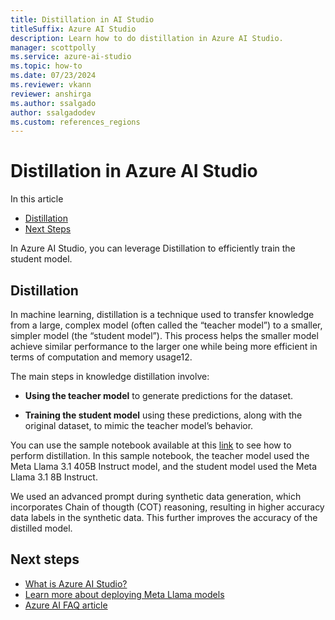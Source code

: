 ```yaml
---
title: Distillation in AI Studio
titleSuffix: Azure AI Studio
description: Learn how to do distillation in Azure AI Studio.
manager: scottpolly
ms.service: azure-ai-studio
ms.topic: how-to
ms.date: 07/23/2024
ms.reviewer: vkann
reviewer: anshirga
ms.author: ssalgado
author: ssalgadodev
ms.custom: references_regions
---
```


# Distillation in Azure AI Studio

In this article
  - [Distillation](#distillation)
  - [Next Steps](#next-steps)

In Azure AI Studio, you can leverage Distillation to efficiently train the student model.

## Distillation

In machine learning, distillation is a technique used to transfer knowledge from a large, complex model (often called the “teacher model”) to a smaller, simpler model (the “student model”). This process helps the smaller model achieve similar performance to the larger one while being more efficient in terms of computation and memory usage12.

The main steps in knowledge distillation involve:

- **Using the teacher model** to generate predictions for the dataset.

- **Training the student model** using these predictions, along with the original dataset, to mimic the teacher model’s behavior.
 
You can use the sample notebook available at this [link](https://aka.ms/meta-llama-3.1-distillation) to see how to perform distillation. In this sample notebook, the teacher model used the Meta Llama 3.1 405B Instruct model, and the student model used the Meta Llama 3.1 8B Instruct.

We used an advanced prompt during synthetic data generation, which incorporates Chain of thougth (COT) reasoning, resulting in higher accuracy data labels in the synthetic data. This further improves the accuracy of the distilled model.

## Next steps
- [What is Azure AI Studio?](../what-is-ai-studio.md)
- [Learn more about deploying Meta Llama models](./deploy-models-llama.md)
- [Azure AI FAQ article](../faq.yml)